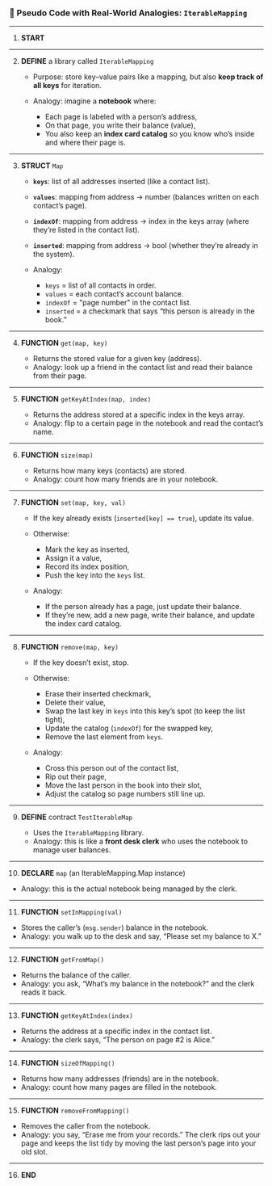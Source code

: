 ### 🧠 Pseudo Code with Real-World Analogies: `IterableMapping`

---

1. **START**

---

2. **DEFINE** a library called `IterableMapping`

   - Purpose: store key–value pairs like a mapping, but also **keep track of all keys** for iteration.
   - Analogy: imagine a **notebook** where:

     - Each page is labeled with a person’s address,
     - On that page, you write their balance (value),
     - You also keep an **index card catalog** so you know who’s inside and where their page is.

---

3. **STRUCT** `Map`

   - **`keys`**: list of all addresses inserted (like a contact list).

   - **`values`**: mapping from address → number (balances written on each contact’s page).

   - **`indexOf`**: mapping from address → index in the keys array (where they’re listed in the contact list).

   - **`inserted`**: mapping from address → bool (whether they’re already in the system).

   - Analogy:

     - `keys` = list of all contacts in order.
     - `values` = each contact’s account balance.
     - `indexOf` = "page number" in the contact list.
     - `inserted` = a checkmark that says “this person is already in the book.”

---

4. **FUNCTION** `get(map, key)`

   - Returns the stored value for a given key (address).
   - Analogy: look up a friend in the contact list and read their balance from their page.

---

5. **FUNCTION** `getKeyAtIndex(map, index)`

   - Returns the address stored at a specific index in the keys array.
   - Analogy: flip to a certain page in the notebook and read the contact’s name.

---

6. **FUNCTION** `size(map)`

   - Returns how many keys (contacts) are stored.
   - Analogy: count how many friends are in your notebook.

---

7. **FUNCTION** `set(map, key, val)`

   - If the key already exists (`inserted[key] == true`), update its value.
   - Otherwise:

     - Mark the key as inserted,
     - Assign it a value,
     - Record its index position,
     - Push the key into the `keys` list.

   - Analogy:

     - If the person already has a page, just update their balance.
     - If they’re new, add a new page, write their balance, and update the index card catalog.

---

8. **FUNCTION** `remove(map, key)`

   - If the key doesn’t exist, stop.
   - Otherwise:

     - Erase their inserted checkmark,
     - Delete their value,
     - Swap the last key in `keys` into this key’s spot (to keep the list tight),
     - Update the catalog (`indexOf`) for the swapped key,
     - Remove the last element from `keys`.

   - Analogy:

     - Cross this person out of the contact list,
     - Rip out their page,
     - Move the last person in the book into their slot,
     - Adjust the catalog so page numbers still line up.

---

9. **DEFINE** contract `TestIterableMap`

   - Uses the `IterableMapping` library.
   - Analogy: this is like a **front desk clerk** who uses the notebook to manage user balances.

---

10. **DECLARE** `map` (an IterableMapping.Map instance)

- Analogy: this is the actual notebook being managed by the clerk.

---

11. **FUNCTION** `setInMapping(val)`

- Stores the caller’s (`msg.sender`) balance in the notebook.
- Analogy: you walk up to the desk and say, “Please set my balance to X.”

---

12. **FUNCTION** `getFromMap()`

- Returns the balance of the caller.
- Analogy: you ask, “What’s my balance in the notebook?” and the clerk reads it back.

---

13. **FUNCTION** `getKeyAtIndex(index)`

- Returns the address at a specific index in the contact list.
- Analogy: the clerk says, “The person on page #2 is Alice.”

---

14. **FUNCTION** `sizeOfMapping()`

- Returns how many addresses (friends) are in the notebook.
- Analogy: count how many pages are filled in the notebook.

---

15. **FUNCTION** `removeFromMapping()`

- Removes the caller from the notebook.
- Analogy: you say, “Erase me from your records.” The clerk rips out your page and keeps the list tidy by moving the last person’s page into your old slot.

---

16. **END**
